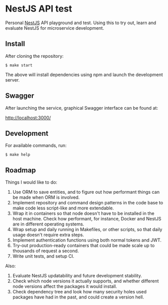 NestJS API test
=====

Personal [NestJS](https://nestjs.com/) API playground and test. Using this
to try out, learn and evaluate NestJS for microservice development.

Install
-----

After cloning the repository:

```shell
$ make start
```

The above will install dependencies using npm and launch the development
server.

Swagger
-----

After launching the service, graphical Swagger interface can be found at:

[http://localhost:3000/](http://localhost:3000/)

Development
-----

For available commands, run:

```shell
$ make help
```

Roadmap
-----

Things I would like to do:

1. Use ORM to save entities, and to figure out how performant things can be
   made when ORM is involved.
2. Implement repository and command design patterns in the code base to
   make code less script-like and more extendable.
3. Wrap it in containers so that node doesn't have to be installed in the
   host machine. Check how performant, for instance, Docker and NestJS are
   in different operating systems.
4. Wrap setup and daily running in Makefiles, or other scripts, so that
   daily usage doesn't require extra steps.
5. Implement authentication functions using both normal tokens and JWT.
6. Try-out production-ready containers that could be made scale up to
   thousands of request a second.
7. Write unit tests, and setup CI.

Also:

1. Evaluate NestJS updatability and future development stability.
2. Check which node versions it actually supports, and whether different
   node versions affect the packages it would install.
3. Check dependency tree and look how many security holes used packages
   have had in the past, and could create a version hell.
